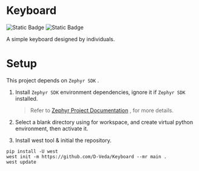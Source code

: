 # Keyboard

![Static Badge](https://img.shields.io/badge/ID-Dv2212-blue) ![Static Badge](https://img.shields.io/badge/Status-Developing-red)


A simple keyboard designed by individuals.

# Setup

This project depends on `Zephyr SDK` .

1. Install `Zephyr SDK` environment dependencies, ignore it if `Zephyr SDK` installed.

   > Refer to  [Zephyr Project Documentation](https://docs.zephyrproject.org/latest/develop/getting_started/index.html) , for more details.
2. Select a blank directory using for workspace, and create virtual python environment, then activate it.
3. Install west tool & initial the repository.

```shell
pip install -U west
west init -m https://github.com/D-Veda/Keyboard --mr main .
west update
```

